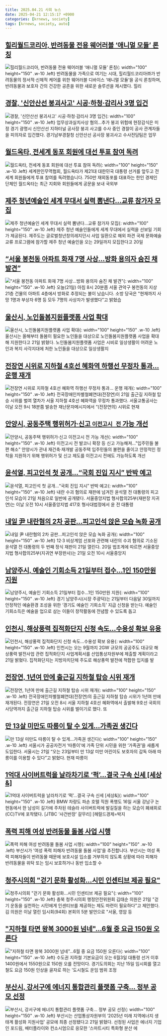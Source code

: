 ```yaml
---
title: 2025.04.21 사회 뉴스
date: 2025-04-21 12:15:17 +0900
categories: [krnews, society]
tags: [krnews, society, auto]
---
```

## [힐리월드코리아, 반려동물 전용 웨어러블 ‘애니멀 모듈’ 론칭](https://n.news.naver.com/mnews/article/014/0005338290)

![힐리월드코리아, 반려동물 전용 웨어러블 ‘애니멀 모듈’ 론칭](https://mimgnews.pstatic.net/image/origin/014/2025/04/20/5338290.jpg?type=nf220_150){: width="100" height="150" .w-10 .left}
반려동물을 가족으로 여기는 시대, 힐리월드코리아㈜가 반려동물의 정서적·신체적 케어를 위한 웨어러블 디바이스 ‘애니멀 모듈’을 공식 론칭하며, 반려동물과 보호자 간의 건강한 공존을 위한 새로운 솔루션을 제시했다. 힐리

## [경찰, '신안산선 붕괴사고' 시공·하청·감리사 3명 입건](https://n.news.naver.com/mnews/article/001/0015341906)

![경찰, '신안산선 붕괴사고' 시공·하청·감리사 3명 입건](https://mimgnews.pstatic.net/image/origin/001/2025/04/21/15341906.jpg?type=nf220_150){: width="100" height="150" .w-10 .left}
업무상과실치사상 혐의…추가 붕괴 위험에 현장감식은 미정 경기 광명시 신안산선 지하터널 공사장 붕괴 사고를 수사 중인 경찰이 공사 관계자들을 피의자로 입건했다. 경기남부경찰청 신안산선 공사장 붕괴사고 수사전담팀은 업무

## [월드옥타, 전세계 동포 회원에 대선 투표 참여 독려](https://n.news.naver.com/mnews/article/052/0002182931)

![월드옥타, 전세계 동포 회원에 대선 투표 참여 독려](https://mimgnews.pstatic.net/image/origin/052/2025/04/21/2182931.jpg?type=nf220_150){: width="100" height="150" .w-10 .left}
세계한인무역협회, 월드옥타가 제21대 대한민국 대통령 선거를 앞두고 전 세계 회원들에게 투표 참여를 독려했습니다. 750만 재외동포를 대표하는 한인 경제인 단체인 월드옥타는 최근 지회와 회원들에게 공문을 보내 국외부

## [제주 청년예술인 세계 무대서 실력 뽐낸다…교류 참가자 모집](https://n.news.naver.com/mnews/article/001/0015340145)

![제주 청년예술인 세계 무대서 실력 뽐낸다…교류 참가자 모집](https://mimgnews.pstatic.net/image/origin/001/2025/04/20/15340145.jpg?type=nf220_150){: width="100" height="150" .w-10 .left}
제주 청년 예술인들에게 세계 무대에서 실력을 선보일 기회가 제공된다. 제주도는 글로벌청년창의레지던시 사업 일환으로 해외 파견 국제 문화예술 교류 프로그램에 참가할 제주 청년 예술인을 오는 29일까지 모집한다고 20일

## [“서울 봉천동 아파트 화재 7명 사상…방화 용의자 숨진 채 발견”](https://n.news.naver.com/mnews/article/056/0011935776)

![“서울 봉천동 아파트 화재 7명 사상…방화 용의자 숨진 채 발견”](https://mimgnews.pstatic.net/image/origin/056/2025/04/21/11935776.jpg?type=nf220_150){: width="100" height="150" .w-10 .left}
오늘(21일) 아침 8시 20분쯤 서울 관악구 봉천동의 지상 21층 건물의 아파트 4층에서 방화로 추정되는 불이 났습니다. 소방 당국은 "현재까지 사망 1명과 부상자 6명 등 모두 7명의 사상자가 발생했다"고 밝혔습

## [울산시, 노인돌봄지원플랫폼 사업 확대](https://n.news.naver.com/mnews/article/011/0004476297)

![울산시, 노인돌봄지원플랫폼 사업 확대](https://mimgnews.pstatic.net/image/origin/011/2025/04/21/4476297.jpg?type=nf220_150){: width="100" height="150" .w-10 .left}
울산시는 올해부터 돌봄이 필요한 노인들을 대상으로 노인돌봄지원플랫폼 사업을 확대해 지원한다고 21일 밝혔다. 노인돌봄지원플랫폼 사업은 시비로 일상생활이 어려운 노인과 복지 사각지대에 처한 노인들을 대상으로 일상생활지

## [전장연 시위로 지하철 4호선 혜화역 하행선 무정차 통과… 운행 재개](https://n.news.naver.com/mnews/article/366/0001070916)

![전장연 시위로 지하철 4호선 혜화역 하행선 무정차 통과… 운행 재개](https://mimgnews.pstatic.net/image/origin/366/2025/04/21/1070916.jpg?type=nf220_150){: width="100" height="150" .w-10 .left}
전국장애인차별철폐연대(전장연)이 21일 출근길 지하철 탑승 시위를 벌여 열차가 서울 지하철 4호선 혜화역을 무정차 통과했다. 서울교통공사는 이날 오전 9시 18분쯤 발송한 재난문자메시지에서 “(전장연의) 시위로 현재

## [안양시, 공동주택 행위허가·신고 `이전고시 전` 가능 개선](https://n.news.naver.com/mnews/article/029/0002949403)

![안양시, 공동주택 행위허가·신고 `이전고시 전` 가능 개선](https://mimgnews.pstatic.net/image/origin/029/2025/04/21/2949403.jpg?type=nf220_150){: width="100" height="150" .w-10 .left}
이전고시 전 발코니 확장 등 신고 가능해져…"입주민들 불편 해소" 안양시가 관내 재건축·재개발 공동주택 입주민들의 불편을 줄이고 안정적인 정착을 지원하기 위해 행위허가 및 신고 제도를 이전고시 전에도 가능하도록 개선

## [윤석열, 피고인석 첫 공개…“국회 진입 지시” 반박 예고](https://n.news.naver.com/mnews/article/011/0004476401)

![윤석열, 피고인석 첫 공개…“국회 진입 지시” 반박 예고](https://mimgnews.pstatic.net/image/origin/011/2025/04/21/4476401.jpg?type=nf220_150){: width="100" height="150" .w-10 .left}
내란 수괴 혐의로 재판에 넘겨진 윤석열 전 대통령의 피고인석 모습이 21일 처음으로 일반에 공개됐다. 서울중앙지법 형사합의25부(재판장 지귀연)는 이날 오전 10시 서울중앙지법 417호 형사대법정에서 윤 전 대통령

## [내일 尹 내란혐의 2차 공판…피고인석 앉은 모습 녹화 공개](https://n.news.naver.com/mnews/article/020/0003629576)

![내일 尹 내란혐의 2차 공판…피고인석 앉은 모습 녹화 공개](https://mimgnews.pstatic.net/image/origin/020/2025/04/20/3629576.jpg?type=nf220_150){: width="100" height="150" .w-10 .left}
12·3 비상계엄 선포와 관련해 내란의 수괴 혐의로 기소된 윤석열 전 대통령의 두 번째 정식 재판이 21일 열린다. 20일 법조계에 따르면 서울중앙지법 형사합의25부(지귀연 부장판사)는 21일 오전 10시 서울중앙지

## [남양주시, 예술인 기회소득 21일부터 접수…1인 150만원 지원](https://n.news.naver.com/mnews/article/421/0008204604)

![남양주시, 예술인 기회소득 21일부터 접수…1인 150만원 지원](https://mimgnews.pstatic.net/image/origin/421/2025/04/21/8204604.jpg?type=nf220_150){: width="100" height="150" .w-10 .left}
경기 남양주시(시장 주광덕)는 21일부터 다음달 30일까지 안정적인 예술환경 조성을 위한 ‘경기도 예술인 기회소득’ 지급 신청을 받는다. 예술인 기회소득은 예술을 업으로 삼는 이들이 창작활동에 전념할 수 있도록 돕고

## [인천시, 해상풍력 집적화단지 신청 속도…수용성 확보 유용](https://n.news.naver.com/mnews/article/005/0001771264)

![인천시, 해상풍력 집적화단지 신청 속도…수용성 확보 유용](https://mimgnews.pstatic.net/image/origin/005/2025/04/21/1771264.jpg?type=nf220_150){: width="100" height="150" .w-10 .left}
인천시는 오는 9월까지 2GW 규모의 공공주도 대규모 해상풍력 발전사업 관련 집적화단지 사업계획서를 산업통상자원부에 제출할 계획이라고 21일 밝혔다. 집적화단지는 지방자치단체 주도로 해상풍력 발전에 적합한 입지를 발

## [전장연, 1년여 만에 출근길 지하철 탑승 시위 재개](https://n.news.naver.com/mnews/article/088/0000943109)

![전장연, 1년여 만에 출근길 지하철 탑승 시위 재개](https://mimgnews.pstatic.net/image/origin/088/2025/04/21/943109.jpg?type=nf220_150){: width="100" height="150" .w-10 .left}
전국장애인차별철폐연대(전장연)의 출근길 지하철 탑승 시위가 1년여 만에 재개된다. 전장연은 21일 오전 8시 서울 지하철 4호선 혜화역에서 출발해 9호선 국회의사당역까지 출근길 지하철 탑승 시위를 벌이기로 했다. 또

## [만 13살 미만도 따릉이 탈 수 있게…가족권 생긴다](https://n.news.naver.com/mnews/article/028/0002741914)

![만 13살 미만도 따릉이 탈 수 있게…가족권 생긴다](https://mimgnews.pstatic.net/image/origin/028/2025/04/21/2741914.jpg?type=nf220_150){: width="100" height="150" .w-10 .left}
서울시가 공공자전거 ‘따릉이’에 가족 단위 시민을 위한 ‘가족권’을 새롭게 도입한다. 서울시는 21일 “오는 23일부터 만 13살 미만 어린이도 보호자의 감독 아래 따릉이를 이용할 수 있다”고 밝혔다. 현재 따릉이

## [1억대 사이버트럭을 날라차기로 ‘퍽’…결국 구속 신세 [세상&]](https://n.news.naver.com/mnews/article/016/0002460180)

![1억대 사이버트럭을 날라차기로 ‘퍽’…결국 구속 신세 [세상&]](https://mimgnews.pstatic.net/image/origin/016/2025/04/21/2460180.jpg?type=nf220_150){: width="100" height="150" .w-10 .left}
BMW 차량도 파손 호텔 직원 폭행도 16일 서울 강남구 논현동에서 한 남성이 길가에 주차된 테슬라 사이버트럭에 발길질을 하는 모습이 폐쇄회로(CC)TV에 포착됐다. [JTBC ‘사건반장’ 갈무리] [헤럴드경제=박지

## [폭력 피해 여성 반려동물 돌봄 사업 시행](https://n.news.naver.com/mnews/article/056/0011935569)

![폭력 피해 여성 반려동물 돌봄 사업 시행](https://mimgnews.pstatic.net/image/origin/056/2025/04/21/11935569.jpg?type=nf220_150){: width="100" height="150" .w-10 .left}
부산시가 '여성 폭력 피해자 반려동물 돌봄 사업'을 추진합니다. 부산시는 여성 폭력 피해자들이 반려동물 때문에 보호시설 입소를 거부하지 않도록 상황에 따라 피해자 반려동물을 위탁 또는 임시 보호하거나 동반 입소할 수

## [청주시의회 "걷기 문화 활성화…시민 인센티브 제공 필요"](https://n.news.naver.com/mnews/article/421/0008204645)

![청주시의회 "걷기 문화 활성화…시민 인센티브 제공 필요"](https://mimgnews.pstatic.net/image/origin/421/2025/04/21/8204645.jpg?type=nf220_150){: width="100" height="150" .w-10 .left}
충북 청주시의회 행정안전위원회 김태순 의원은 21일 "걷기 운동을 실천하는 시민에게 인센티브를 제공하는 제도 마련이 필요하다"고 제안했다. 김 의원은 이날 열린 임시회(94회) 본회의 5분 발언으로 "서울, 영암 등

## ["지하철 타면 왕복 3000원 넘네"…6월 중 요금 150원 오른다](https://n.news.naver.com/mnews/article/008/0005183124)

!["지하철 타면 왕복 3000원 넘네"…6월 중 요금 150원 오른다](https://mimgnews.pstatic.net/image/origin/008/2025/04/21/5183124.jpg?type=nf220_150){: width="100" height="150" .w-10 .left}
수도권 지하철 기본요금이 오는 6월3일 대통령 선거 이후 1400원에서 1550원으로 150원 오를 전망이다. 경기도의회는 지난 15일 임시회를 열고 철도 요금 150원 인상을 골자로 하는 '도시철도 운임 범위 조정

## [부산시, 강서구에 에너지 통합관리 플랫폼 구축... 정부 공모 선정](https://n.news.naver.com/mnews/article/081/0003535090)

![부산시, 강서구에 에너지 통합관리 플랫폼 구축... 정부 공모 선정](https://mimgnews.pstatic.net/image/origin/081/2025/04/21/3535090.jpg?type=nf220_150){: width="100" height="150" .w-10 .left}
부산시는 산업통상자원부의 ‘2025년 미래 지역에너지 생태계 활성화 지원사업’ 공모에 최종 선정됐다고 21일 밝혔다. 선정된 사업은 에너지 기업인 포드림, 배터플라이와 컨소시엄으로 응모한 ‘스마트시티 특화형 분산 에

